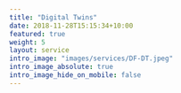 ```yaml
---
title: "Digital Twins"
date: 2018-11-28T15:15:34+10:00
featured: true
weight: 5
layout: service
intro_image: "images/services/DF-DT.jpeg"
intro_image_absolute: true
intro_image_hide_on_mobile: false
---
```


